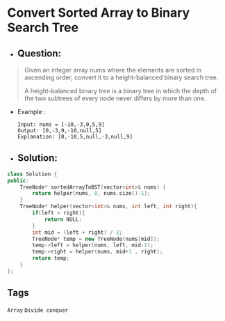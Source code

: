 # Convert Sorted Array to Binary Search Tree
- ## Question:
>Given an integer array nums where the elements are sorted in ascending order, convert it to a height-balanced binary search tree.
>
>A height-balanced binary tree is a binary tree in which the depth of the two subtrees of every node never differs by more than one.

- Example :

      Input: nums = [-10,-3,0,5,9]
      Output: [0,-3,9,-10,null,5]
      Explanation: [0,-10,5,null,-3,null,9] 

- ## Solution:
```cpp
class Solution {
public:
    TreeNode* sortedArrayToBST(vector<int>& nums) {
        return helper(nums, 0, nums.size()-1);
    }
    TreeNode* helper(vector<int>& nums, int left, int right){
        if(left > right){
            return NULL;
        }
        int mid = (left + right) / 2;
        TreeNode* temp = new TreeNode(nums[mid]);
        temp->left = helper(nums, left, mid-1);
        temp->right = helper(nums, mid+1 , right);
        return temp;
    }
};
```
## Tags
`Array` `Divide conquer` 
